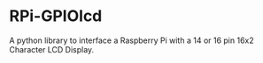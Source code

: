 # RPi-GPIOlcd
A python library to interface a Raspberry Pi with a 14 or 16 pin 16x2 Character LCD Display.
